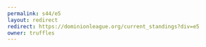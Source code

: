 ```yaml
---
permalink: s44/e5
layout: redirect
redirect: https://dominionleague.org/current_standings?div=e5
owner: truffles
---
```

